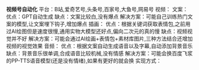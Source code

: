 **视频号自动化**
平台：B站,爱奇艺号,头条号,百家号,大鱼号,网易号
视频：
    文案：
        优点：GPT自动生成
        缺点：文案比较白,没有爆点
        解决方案：可能自己训练热门文案的模型,让文案埋下钩子,增加爆点
    插画：
        优点：根据关键词获取表情包,之前用过AI绘图但是速度很慢,通用实物大模型还好点,偏向二次元的真的慢
        缺点：视频视觉并不好
        解决方案：可能会通过AI绘画+表情包+素材库图片,三种方法结合还增加视频的视觉效果
    音频：
        优点：根据文案自动生成语音以及字幕,自动添加背景音乐
        缺点：背景音乐很单调,合成语音比较机械,没有情感
        解决方案：可能会换百度飞浆的PP-TTS语音模型(还是没有情绪),如果有更好的就会换
实现方式：
  

